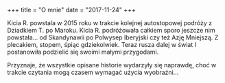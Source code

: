 +++
title = "O mnie"
date = "2017-11-24"
+++

Kicia R. powstala w 2015 roku w trakcie kolejnej autostopowej podróży z Dziadkiem T. po
Maroku. Kicia R. podróżowała całkiem sporo jeszcze nim powstała... od Skandynawii po
Polwysep Iberyjski czy też Azję Mniejszą. Z plecakiem, stopem, śpiąc gdziekolwiek. Teraz
rusza dalej w świat I postanowiła podzielić się swoimi małymi przygodami. 

Przyznaje, że wszystkie opisane historie wydarzyły się naprawdę, choć w trakcie czytania mogą czasem
wymagać użycia wyobraźni...
